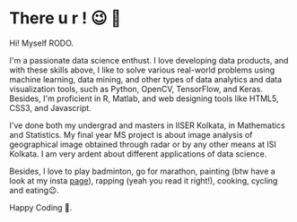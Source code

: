 # There u r ! <!--(-‿-)--> 😉 🤟
Hi!
Myself RODO.

I'm a passionate data science enthust. I love developing data products, and with these skills above, I like to solve various real-world problems using machine learning, data mining, and other types of data analytics and data visualization tools, such as Python, OpenCV, TensorFlow, and Keras. Besides, I'm proficient in R, Matlab, and web designing tools like HTML5, CSS3, and Javascript.

I've done both my undergrad and masters in IISER Kolkata, in Mathematics and Statistics. My final year MS project is about image analysis of geographical image obtained through radar or by any other means at ISI Kolkata. I am very ardent about different applications of data science.

Besides, I love to play badminton, go for marathon, painting (btw have a look at my insta [page](https://www.instagram.com/rodo.arts/)), rapping (yeah you read it right!), cooking, cycling and eating😉.

Happy Coding 🤟.
